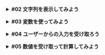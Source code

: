 **<details><summary>#02 文字列を表示してみよう</summary>**
  - コメント方法

    ```ruby
    # 先頭にパウンド記号(#) コメント　で文末までコメント扱いになる。

    # comment
    ```

    ```ruby
    # 複数行のコメントの場合、=begin と =end の間に何行でも書いていくことができる。

    =begin
    comment
    comment
    =end
    ```

  - ターミナルについて

    ```ruby
    # ターミナル内をクリアにする

    % clear と打つか または control + L
    ```
</details>

**<details><summary>#03 変数を使ってみよう</summary>**
- 変数は値につける名前のこと。
- 変数に値を割り当てることを「値を代入する」というので、用語として覚えておいてください。
- 文字列の中に変数を埋め込むこともできます。
    - 変数を埋め込むには`#{}`で変数名を`#{name}`と書いてあげる。
- 変数を使うとプログラムが変更に強くなるという利点があります。
    - 例えばyoshiwoを大文字にしたかった場合、変数を使っていなかったらyoshiwoと書いていた箇所全てを修正する必要があります。ただし、変数を使えばname = “yoshiwo”の1箇所だけを直すだけで済むことがわかります。
    
    ```ruby
    # puts "hello yoshiwo"
    # puts "hello yoshiwo again!"
    
    name = "YOSHIWO"
    puts name
    
    puts "hello #{name}"
    puts "hello #{name} again!"
    ```
    
- 変数はとても便利なので、積極的に使っていくといいかと思います。</details>

**<details><summary>#04 ユーザーからの入力を受け取ろう</summary>**
- 入力を受け取って変数に代入してみましょう。
    - gets(ゲッツ、ゲットエス)という命令を使えば、入力を受け取って返してくれるので、`name = gets` としてあげます。
    - puts(プッツ、プットエス)。
    
    ```ruby
    % ruby main.rb
    tom
    hello tom
    hello tom
     again!
    ```
    
    - again!の手前で変な改行が入っているのが気になります。これは、getsは改行付きで値を取得するからなので、改行を除去したい場合は`gets.chomp`(チョンプ)としてあげればOKです。
    
    ```ruby
    name = gets.chomp # 改行を除去する
    
    puts "hello #{name}"
    puts "hello #{name} again!"
    ```
    
    ```ruby
    % ruby main.rb
    tom
    hello tom
    hello tom again!
    ```
    
    - 入力待ちをする時にメッセージがあるとわかりやすいので、getsの前にYour name?と常時して訊くようにしてあげましょう。
    
    ```ruby
    puts "Your name?"
    name = gets.chomp
    
    puts "hello #{name}"
    puts "hello #{name} again!"
    ```
    
    ```ruby
    % ruby main.rb
    Your name?
    ```
    
    - 表示がされましたが、Your name?のあとに改行がない方がわかりやすいですね。
    - では、プログラムを一旦終了させたいのですが、オンラインターミナルを1回クリックしてアクティブにした後に、プログラムを途中で止めるにはcontrol + C としてあげればOKです。
    
    ```ruby
    # control + C を実行 変なメッセージが出ますが、プロンプトに戻っていればOKです
    % ruby main.rb
    Your name?
    ^Cmain.rb:2:in `gets': Interrupt
    	from main.rb:2:in `gets'
    	from main.rb:2:in `<main>'
    
    yoshiwo@Yoshiwos-MacBook-Pro dotinstall.ruby %
    ```
    
    - 修正をどのようにするのかというと、1行目のputsをprintにしてあげれば、最後に改行が出力されないのでこれで実行してみます。
    - プロンプトとは`~ %`の部分です。これが出ているときは、Linuxコマンドが入力できる状態であることを表しています。
    
    ```ruby
    print "Your name?"
    name = gets.chomp
    
    puts "hello #{name}"
    puts "hello #{name} again!"
    ```
    
    ```ruby
    % ruby main.rb
    Your name? tom
    hello  tom
    hello  tom again!
    ```
    
- まとめ
  - gets
  - chomp
  - プログラムの終了方法(ターミナル)</details>
  
**<details><summary>#05 数値を受け取って計算してみよう</summary>**


